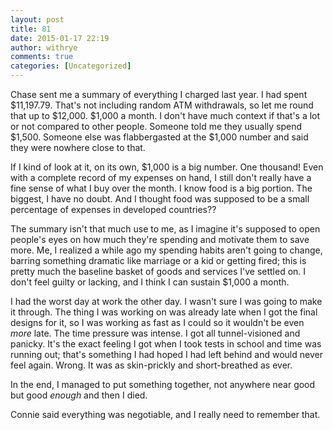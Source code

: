 ```yaml
---
layout: post
title: 81
date: 2015-01-17 22:19
author: withrye
comments: true
categories: [Uncategorized]
---
```

Chase sent me a summary of everything I charged last year. I had spent $11,197.79. That's not including random ATM withdrawals, so let me round that up to $12,000. $1,000 a month. I don't have much context if that's a lot or not compared to other people. Someone told me they usually spend $1,500. Someone else was flabbergasted at the $1,000 number and said they were nowhere close to that.

If I kind of look at it, on its own, $1,000 is a big number. One thousand! Even with a complete record of my expenses on hand, I still don't really have a fine sense of what I buy over the month. I know food is a big portion. The biggest, I have no doubt. And I thought food was supposed to be a small percentage of expenses in developed countries??

The summary isn't that much use to me, as I imagine it's supposed to open people's eyes on how much they're spending and motivate them to save more. Me, I realized a while ago my spending habits aren't going to change, barring something dramatic like marriage or a kid or getting fired; this is pretty much the baseline basket of goods and services I've settled on. I don't feel guilty or lacking, and I think I can sustain $1,000 a month.

I had the worst day at work the other day. I wasn't sure I was going to make it through. The thing I was working on was already late when I got the final designs for it, so I was working as fast as I could so it wouldn't be even <i>more</i> late. The time pressure was intense. I got all tunnel-visioned and panicky. It's the exact feeling I got when I took tests in school and time was running out; that's something I had hoped I had left behind and would never feel again. Wrong. It was as skin-prickly and short-breathed as ever.

In the end, I managed to put something together, not anywhere near good but good <i>enough</i> and then I died.

Connie said everything was negotiable, and I really need to remember that.
